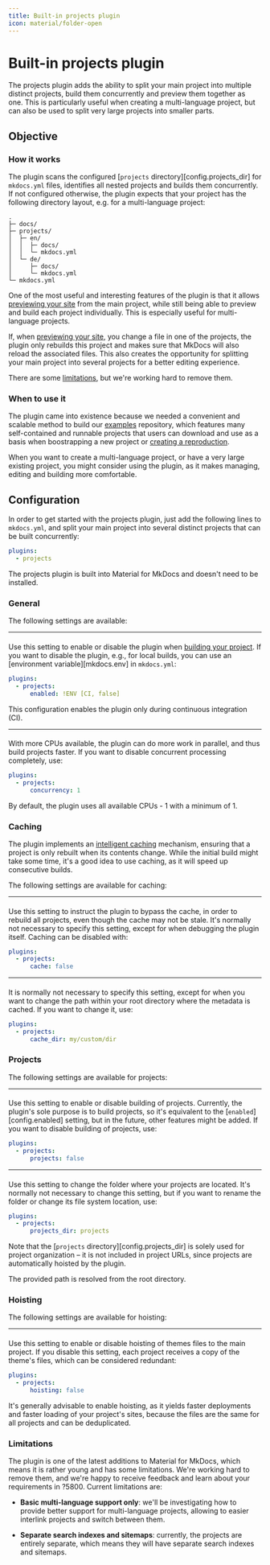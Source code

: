 ```yaml
---
title: Built-in projects plugin
icon: material/folder-open
---
```


# Built-in projects plugin

The projects plugin adds the ability to split your main project into multiple
distinct projects, build them concurrently and preview them together as one.
This is particularly useful when creating a multi-language project, but can also
be used to split very large projects into smaller parts.

## Objective

### How it works

The plugin scans the configured [`projects` directory][config.projects_dir] for
`mkdocs.yml` files, identifies all nested projects and builds them concurrently.
If not configured otherwise, the plugin expects that your project has
the following directory layout, e.g. for a multi-language project:

``` { .sh .no-copy }
.
├─ docs/
├─ projects/
│  ├─ en/
│  │  ├─ docs/
│  │  └─ mkdocs.yml
│  └─ de/
│     ├─ docs/
│     └─ mkdocs.yml
└─ mkdocs.yml
```

One of the most useful and interesting features of the plugin is that it allows
[previewing your site] from the main project, while still being able to preview
and build each project individually. This is especially useful for
multi-language projects.

If, when [previewing your site], you change a file in one of the projects, the
plugin only rebuilds this project and makes sure that MkDocs will also reload
the associated files. This also creates the opportunity for splitting your
main project into several projects for a better editing experience.

There are some [limitations], but we're working hard to remove them.

  [previewing your site]: ../creating-your-site.md#previewing-as-you-write
  [limitations]: #limitations

### When to use it

The plugin came into existence because we needed a convenient and scalable
method to build our [examples] repository, which features many self-contained
and runnable projects that users can download and use as a basis when
boostrapping a new project or [creating a reproduction].

When you want to create a multi-language project, or have a very large existing
project, you might consider using the plugin, as it makes managing, editing
and building more comfortable.

  [examples]: https://github.com/mkdocs-material/examples
  [creating a reproduction]: ../guides/creating-a-reproduction.md

## Configuration

<!-- md:sponsors -->
<!-- md:version insiders-4.38.0 -->
<!-- md:flag plugin [projects] – built-in -->
<!-- md:flag experimental -->

In order to get started with the projects plugin, just add the following lines
to `mkdocs.yml`, and split your main project into several distinct projects that
can be built concurrently:

``` yaml
plugins:
  - projects
```

The projects plugin is built into Material for MkDocs and doesn't need to be
installed.

  [projects]: projects.md

### General

The following settings are available:

---

#### <!-- md:setting config.enabled -->

<!-- md:sponsors -->
<!-- md:version insiders-4.38.0 -->
<!-- md:default `true` -->

Use this setting to enable or disable the plugin when [building your project].
If you want to disable the plugin, e.g., for local builds, you can use an
[environment variable][mkdocs.env] in `mkdocs.yml`:

``` yaml
plugins:
  - projects:
      enabled: !ENV [CI, false]
```

This configuration enables the plugin only during continuous integration (CI).

  [building your project]: ../creating-your-site.md#building-your-site

---

#### <!-- md:setting config.concurrency -->

<!-- md:sponsors -->
<!-- md:version insiders-4.38.0 -->
<!-- md:default available CPUs - 1 -->

With more CPUs available, the plugin can do more work in parallel, and thus
build projects faster. If you want to disable concurrent processing completely,
use:

``` yaml
plugins:
  - projects:
      concurrency: 1
```

By default, the plugin uses all available CPUs - 1 with a minimum of 1.

### Caching

The plugin implements an [intelligent caching] mechanism, ensuring that a
project is only rebuilt when its contents change. While the initial build might
take some time, it's a good idea to use caching, as it will speed up consecutive
builds.

The following settings are available for caching:

  [intelligent caching]: requirements/caching.md

---

#### <!-- md:setting config.cache -->

<!-- md:sponsors -->
<!-- md:version insiders-4.38.0 -->
<!-- md:default `true` -->

Use this setting to instruct the plugin to bypass the cache, in order to
rebuild all projects, even though the cache may not be stale. It's normally not
necessary to specify this setting, except for when debugging the plugin itself.
Caching can be disabled with:

``` yaml
plugins:
  - projects:
      cache: false
```

---

#### <!-- md:setting config.cache_dir -->

<!-- md:sponsors -->
<!-- md:version insiders-4.38.0 -->
<!-- md:default `.cache/plugin/projects` -->

It is normally not necessary to specify this setting, except for when you want
to change the path within your root directory where the metadata is cached.
If you want to change it, use:

``` yaml
plugins:
  - projects:
      cache_dir: my/custom/dir
```

### Projects

The following settings are available for projects:

---

#### <!-- md:setting config.projects -->

<!-- md:sponsors -->
<!-- md:version insiders-4.38.0 -->
<!-- md:default `true` -->

Use this setting to enable or disable building of projects. Currently, the
plugin's sole purpose is to build projects, so it's equivalent to the
[`enabled`][config.enabled] setting, but in the future, other features might be
added. If you want to disable building of projects, use:

``` yaml
plugins:
  - projects:
      projects: false
```

---

#### <!-- md:setting config.projects_dir -->

<!-- md:sponsors -->
<!-- md:version insiders-4.38.0 -->
<!-- md:default `projects` -->

Use this setting to change the folder where your projects are located. It's
normally not necessary to change this setting, but if you want to rename the
folder or change its file system location, use:

``` yaml
plugins:
  - projects:
      projects_dir: projects
```

Note that the [`projects` directory][config.projects_dir] is solely used for
project organization – it is not included in project URLs, since projects are
automatically hoisted by the plugin.

The provided path is resolved from the root directory.

### Hoisting

The following settings are available for hoisting:

---

#### <!-- md:setting config.hoisting -->

<!-- md:sponsors -->
<!-- md:version insiders-4.39.0 -->
<!-- md:default `true` -->

Use this setting to enable or disable hoisting of themes files to the main
project. If you disable this setting, each project receives a copy of the
theme's files, which can be considered redundant:

``` yaml
plugins:
  - projects:
      hoisting: false
```

It's generally advisable to enable hoisting, as it yields faster deployments
and faster loading of your project's sites, because the files are the same for
all projects and can be deduplicated.

### Limitations

The plugin is one of the latest additions to Material for MkDocs, which means it
is rather young and has some limitations. We're working hard to remove them, and
we're happy to receive feedback and learn about your requirements in ?5800.
Current limitations are:

- __Basic multi-language support only__: we'll be investigating how to provide
  better support for multi-language projects, allowing to easier interlink
  projects and switch between them.

- __Separate search indexes and sitemaps__: currently, the projects are entirely
  separate, which means they will have separate search indexes and sitemaps.

